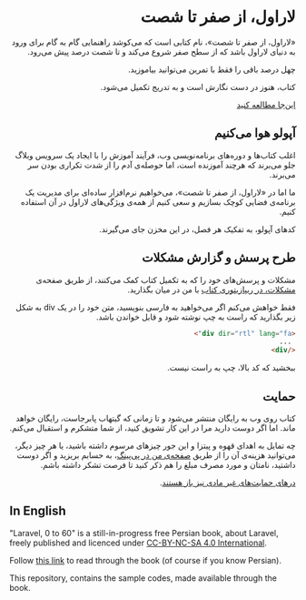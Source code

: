 <div dir="rtl" lang="fa">

# لاراول، از صفر تا شصت

«لاراول، از صفر تا شصت»، نام کتابی است که می‌کوشد راهنمایی گام به گام برای ورود به دنیای لاراول باشد که از سطح صفر شروع می‌کند و تا شصت درصد پیش می‌رود.

چهل درصد باقی را فقط با تمرین می‌توانید بیاموزید.

کتاب، هنوز در دست نگارش است و به تدریج تکمیل می‌شود.

[این‌جا مطالعه کنید](https://dutymess.github.io/laravel-0-to-60/)

## آپولو هوا می‌کنیم

اغلب کتاب‌ها و دوره‌های برنامه‌نویسی وب، فرآیند آموزش را با ایجاد یک سرویس وبلاگ جلو می‌برند که هرچند آموزنده است، اما حوصله‌ی آدم را از شدت تکراری بودن سر می‌برند.

ما اما در «لاراول، از صفر تا شصت»، می‌خواهیم نرم‌افزار ساده‌ای برای مدیریت یک برنامه‌ی فضایی کوچک بسازیم و سعی کنیم از همه‌ی ویژگی‌های لاراول در آن استفاده کنیم.

کدهای آپولو، به تفکیک هر فصل، در این مخزن جای می‌گیرند.

## طرح پرسش و گزارش مشکلات

مشکلات و پرسش‌های خود را که به تکمیل کتاب کمک می‌کنند، از طریق صفحه‌ی 
[مشکلات، در ریپازیتوری کتاب](https://github.com/dutymess/laravel-0-to-60/issues)
با من در میان بگذارید.

فقط خواهش می‌کنم اگر می‌خواهید به فارسی بنویسید، متن خود را در  یک div به شکل زیر بگذارید که راست به چپ نوشته شود و قابل خواندن باشد. 

```html
<div dir="rtl" lang="fa">
 ...
</div>
```

ببخشید که کد بالا، چپ به راست نیست. 

## حمایت

کتاب روی وب به رایگان منتشر می‌شود و تا زمانی که گیتهاب پابرجاست، رایگان خواهد ماند. اما اگر دوست دارید مرا در این کار تشویق کنید، از شما متشکرم و استقبال می‌کنم. 

چه تمایل به اهدای قهوه و پیتزا و این جور چیزهای مرسوم داشته باشید، یا هر چیز دیگر، می‌توانید هزینه‌ی آن را از طریق [صفحه‌ی من در پی‌پینگ](https://www.payping.ir/dutymess)، به حسابم بریزید و اگر دوست داشتید، نامتان و مورد مصرف مبلغ را هم ذکر کنید تا فرصت تشکر داشته باشم.

[درهای حمایت‌های غیر مادی نیز باز هستند](https://dutymess.github.io/laravel-0-to-60/chapter00/lesson03/support/).

</div>

## In English

"Laravel, 0 to 60" is a still-in-progress free Persian book, about Laravel, freely published and licenced under 
[CC-BY-NC-SA 4.0 International](https://creativecommons.org/licenses/by-nc-sa/4.0/).

Follow
[this link](https://dutymess.github.io/laravel-0-to-60)
to read through the book (of course if you know Persian). 

This repository, contains the sample codes, made available through the book.

